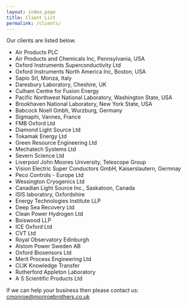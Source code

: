 ```yaml
---
layout: index_page
title: Client List
permalink: /clients/
---
```


Our clients are listed below.

* Air Products PLC
* Air Products and Chemicals Inc, Pennsylvania, USA
* Oxford Instruments Superconductivity Ltd
* Oxford Instruments North America Inc, Boston, USA
* Sapio Srl, Monza, Italy
* Daresbury Laboratory, Cheshire, UK
* Culham Centre for Fusion Energy
* Pacific Northwest National Laboratory, Washington State, USA
* Brookhaven National Laboratory, New York State, USA
* Babcock Noell Gmbh, Wurzburg, Germany
* Sigmaphi, Vannes, France
* FMB Oxford Ltd
* Diamond Light Source Ltd
* Tokamak Energy Ltd
* Green Resource Engineering Ltd
* Mechatech Systems Ltd
* Severn Science Ltd
* Liverpool John Moores University, Telescope Group
* Vision Electric Super Conductors GmbH, Kaiserslautern, Germnay
* Peco Controls - Europe Ltd
* Wessington Cryogenics Ltd
* Canadian Light Source Inc., Saskatoon, Canada
* ISIS laboratory, Oxfordshire
* Energy Technologies Institute LLP
* Deep Sea Recovery Ltd
* Clean Power Hydrogen Ltd
* Boiswood LLP
* ICE Oxford Ltd
* CVT Ltd
* Royal Observatory Edinburgh
* Alstom Power Sweden AB
* Oxford Biosensors Ltd
* Merit Process Engineering Ltd
* CLIK Knowledge Transfer
* Rutherford Appleton Laboratory
* A S Scientific Products Ltd

If we can help your business then please contact us: [cmonroe@monroebrothers.co.uk](cmonroe@monroebrothers.co.uk)

